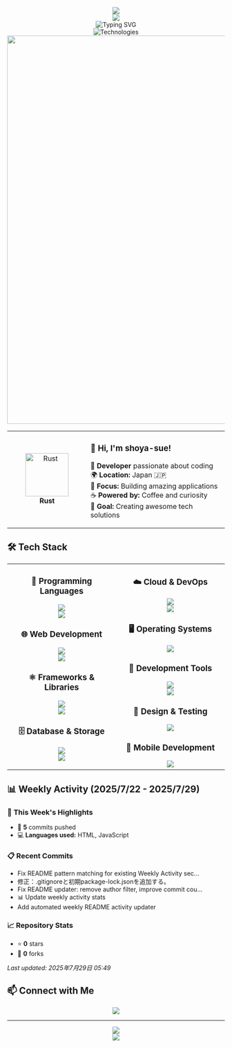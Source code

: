 <div align="center">
    <img src="https://user-images.githubusercontent.com/74038190/212284100-561aa473-3905-4a80-b561-0d28506553ee.gif">
</div>
<div align="center">
    <img src="https://capsule-render.vercel.app/api?type=waving&color=gradient&customColorList=0,2,2,5,30&height=150&section=header&animation=twinkling" />
</div>
<div align="center">
    <img src="https://readme-typing-svg.herokuapp.com?font=Fira+Code&size=32&duration=2800&pause=2000&color=A9FEF7&center=true&vCenter=true&width=600&lines=Hey+there!+I'm+shoya-sue+%F0%9F%91%8B;Developer+%F0%9F%9A%80;Tech+Enthusiast+%E2%9C%A8;Always+Learning+New+Things+%F0%9F%93%9A" alt="Typing SVG" />
</div>
<div align="center">
    <img src="https://readme-typing-svg.herokuapp.com?font=Fira+Code&size=24&duration=3000&pause=1000&color=F7A943&center=true&vCenter=true&width=435&lines=Rust+Developer;TypeScript+Engineer;PHP+Programmer" alt="Technologies" />
</div>
<div align="center">
    <img src="https://user-images.githubusercontent.com/74038190/212284100-561aa473-3905-4a80-b561-0d28506553ee.gif" width="900">
</div>

<table align="center">
<tr>
<td width="200" align="center">
<img src="https://skillicons.dev/icons?i=rust" width="100" height="100" alt="Rust" />
<br><strong>Rust</strong>
</td>
<td width="400" align="left">

### 👋 **Hi, I'm shoya-sue!**
🚀 **Developer** passionate about coding  
🌍 **Location:** Japan 🇯🇵  
💼 **Focus:** Building amazing applications  
☕ **Powered by:** Coffee and curiosity  
🎯 **Goal:** Creating awesome tech solutions  

</td>
</tr>
</table>

## 🛠️ **Tech Stack**

<table align="center">
<tr>
<td width="50%" align="center" valign="top">

### 📱 **Programming Languages**
<img src="https://skillicons.dev/icons?i=rust,typescript,javascript,php" /><br/>
<img src="https://skillicons.dev/icons?i=bash,powershell" />

### 🌐 **Web Development**
<img src="https://skillicons.dev/icons?i=html,css,sass,tailwind" /><br/>
<img src="https://skillicons.dev/icons?i=bootstrap,webpack,vite" /><br/>

### ⚛️ **Frameworks & Libraries**
<img src="https://skillicons.dev/icons?i=react,vue,nuxt,next" /><br/>
<img src="https://skillicons.dev/icons?i=nodejs,express,laravel,tauri" />


### 🗄️ **Database & Storage**
<img src="https://skillicons.dev/icons?i=postgresql,mysql,sqlite" /><br/>
<img src="https://skillicons.dev/icons?i=supabase,firebase" />

</td>
<td width="50%" align="center" valign="top">

### ☁️ **Cloud & DevOps**
<img src="https://skillicons.dev/icons?i=aws,gcp,docker,githubactions" /><br/>
<img src="https://skillicons.dev/icons?i=nginx" />

### 🖥️ **Operating Systems**
<img src="https://skillicons.dev/icons?i=linux,ubuntu,debian,windows" />

### 🔧 **Development Tools**
<img src="https://skillicons.dev/icons?i=vscode,vim,git,github" /><br/>
<img src="https://skillicons.dev/icons?i=bitbucket,postman" />

### 🎨 **Design & Testing**
<img src="https://skillicons.dev/icons?i=figma,photoshop,illustrator" />

### 📱 **Mobile Development**
<img src="https://skillicons.dev/icons?i=flutter,dart,react" />

</td>
</tr>
</table>

## 📊 **Weekly Activity** (2025/7/22 - 2025/7/29)

### 🚀 **This Week's Highlights**
- 📝 **5** commits pushed
- 💻 **Languages used:** HTML, JavaScript

### 📋 **Recent Commits**
- Fix README pattern matching for existing Weekly Activity sec...
- 修正：.gitignoreと初期package-lock.jsonを追加する。
- Fix README updater: remove author filter, improve commit cou...
- 📊 Update weekly activity stats
- Add automated weekly README activity updater

### 📈 **Repository Stats**
- ⭐ **0** stars
- 🍴 **0** forks

*Last updated: 2025年7月29日 05:49*


## 📫 **Connect with Me**

<div align="center">
    <img src="https://skillicons.dev/icons?i=twitter,discord" />
</div>

---

<div align="center">
  <img src="https://user-images.githubusercontent.com/74038190/212284100-561aa473-3905-4a80-b561-0d28506553ee.gif">
</div>

<div align="center">
  <img src="https://capsule-render.vercel.app/api?type=waving&color=gradient&customColorList=0,2,2,5,30&height=150&section=footer&animation=twinkling" />
</div>
